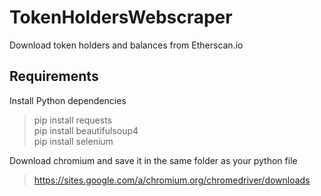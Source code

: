 # TokenHoldersWebscraper

Download token holders and balances from Etherscan.io

## Requirements

Install Python dependencies
> pip install requests <br>
> pip install beautifulsoup4 <br>
> pip install selenium <br>

Download chromium and save it in the same folder as your python file
> https://sites.google.com/a/chromium.org/chromedriver/downloads
